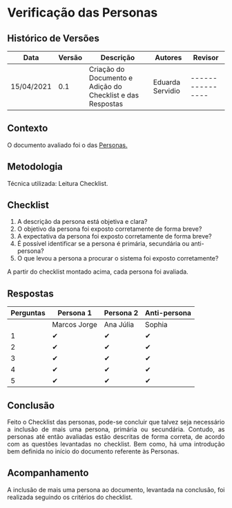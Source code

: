 # Verificação das Personas
## Histórico de Versões

| Data       | Versão | Descrição               | Autores          | Revisor          |
| ---------- | ------ | ----------------------- | ---------------- | ---------------- |
| 15/04/2021 | 0.1    | Criação do Documento e Adição do Checklist e das Respostas   | Eduarda Servidio | ---------------- |

## Contexto

<p align="justify">O documento avaliado foi o das <a href="https://requisitos-de-software.github.io/2020.2-Meu-Gov.br/Elicitacao/Personas/">Personas.</a></p>

## Metodologia

<p align="justify">Técnica utilizada: Leitura Checklist.</p>

## Checklist

1. A descrição da persona está objetiva e clara?
2. O objetivo da persona foi exposto corretamente de forma breve?
3. A expectativa da persona foi exposto corretamente de forma breve?
4. É possível identificar se a persona é primária, secundária ou anti-persona?
5. O que levou a persona a procurar o sistema foi exposto corretamente?

<p align="justify"> A partir do checklist montado acima, cada persona foi avaliada.</p>

## Respostas

|Perguntas  | Persona 1    | Persona 2    | Anti-persona |
| --------- | ------------ | ------------ | ------------ |
|           | Marcos Jorge | Ana Júlia    | Sophia       |
| 1    | ✔            | ✔           | ✔            |
| 2    | ✔            | ✔           | ✔            |
| 3    | ✔            | ✔           | ✔            |
| 4    | ✔            | ✔           | ✔            |
| 5    | ✔            | ✔           | ✔            |

## Conclusão

<p align="justify">Feito o Checklist das personas, pode-se concluir que talvez seja necessário
a inclusão de mais uma persona, primária ou secundária. Contudo, as personas até então avaliadas
estão descritas de forma correta, de acordo com as questões levantadas no checklist. Bem como,
há uma introdução bem definida no início do documento referente às Personas.</p>

## Acompanhamento

<p align="justify">A inclusão de mais uma persona ao documento, levantada na conclusão, foi realizada seguindo os critérios do checklist.</p> 